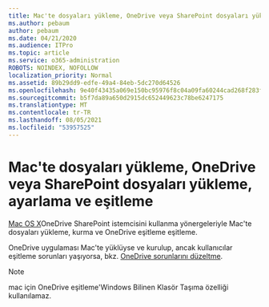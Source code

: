 ```yaml
---
title: Mac'te dosyaları yükleme, OneDrive veya SharePoint dosyaları yükleme, ayarlama ve eşitleme
ms.author: pebaum
author: pebaum
ms.date: 04/21/2020
ms.audience: ITPro
ms.topic: article
ms.service: o365-administration
ROBOTS: NOINDEX, NOFOLLOW
localization_priority: Normal
ms.assetid: 89b29dd9-edfe-49a4-84eb-5dc270d64526
ms.openlocfilehash: 9e40f43435a069e150bc95976f8c04a09fa60244cad268f283f326c1df363704
ms.sourcegitcommit: b5f7da89a650d2915dc652449623c78be6247175
ms.translationtype: MT
ms.contentlocale: tr-TR
ms.lasthandoff: 08/05/2021
ms.locfileid: "53957525"
---
```

# <a name="install-setup-and-sync-onedrive-or-sharepoint-files-on-mac"></a>Mac'te dosyaları yükleme, OneDrive veya SharePoint dosyaları yükleme, ayarlama ve eşitleme 

[Mac OS X](https://support.office.com/article/sync-files-with-the-onedrive-sync-client-on-mac-os-x-d11b9f29-00bb-4172-be39-997da46f913f)OneDrive SharePoint istemcisini kullanma yönergeleriyle Mac'te dosyaları yükleme, kurma ve OneDrive eşitleme eşitleme.

OneDrive uygulaması Mac'te yüklüyse ve kurulup, ancak kullanıcılar eşitleme sorunları yaşıyorsa, bkz. [OneDrive sorunlarını düzeltme](https://support.office.com/article/fix-onedrive-sync-problems-on-a-mac-af3012d7-13ec-4ac9-bbb1-ebcd2a0cd756).

> [!NOTE]
> mac için OneDrive eşitleme'Windows Bilinen Klasör Taşıma özelliği kullanılamaz.




